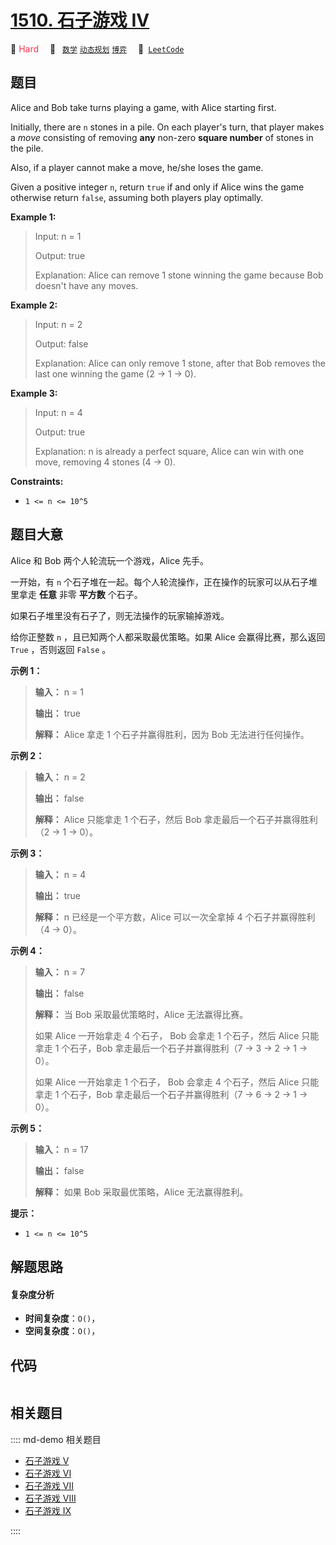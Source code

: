# [1510. 石子游戏 IV](https://leetcode.com/problems/stone-game-iv)

🔴 <font color=#ff334b>Hard</font>&emsp; 🔖&ensp; [`数学`](/leetcode/outline/tag/math.md) [`动态规划`](/leetcode/outline/tag/dynamic-programming.md) [`博弈`](/leetcode/outline/tag/game-theory.md)&emsp; 🔗&ensp;[`LeetCode`](https://leetcode.com/problems/stone-game-iv)


## 题目

Alice and Bob take turns playing a game, with Alice starting first.

Initially, there are `n` stones in a pile. On each player's turn, that player
makes a _move_ consisting of removing **any** non-zero **square number** of
stones in the pile.

Also, if a player cannot make a move, he/she loses the game.

Given a positive integer `n`, return `true` if and only if Alice wins the game
otherwise return `false`, assuming both players play optimally.



**Example 1:**

> Input: n = 1
> 
> Output: true
> 
> Explanation: Alice can remove 1 stone winning the game because Bob doesn't have any moves.

**Example 2:**

> Input: n = 2
> 
> Output: false
> 
> Explanation: Alice can only remove 1 stone, after that Bob removes the last one winning the game (2 -> 1 -> 0).

**Example 3:**

> Input: n = 4
> 
> Output: true
> 
> Explanation: n is already a perfect square, Alice can win with one move, removing 4 stones (4 -> 0).

**Constraints:**

  * `1 <= n <= 10^5`


## 题目大意

Alice 和 Bob 两个人轮流玩一个游戏，Alice 先手。

一开始，有 `n` 个石子堆在一起。每个人轮流操作，正在操作的玩家可以从石子堆里拿走 **任意**  非零 **平方数**  个石子。

如果石子堆里没有石子了，则无法操作的玩家输掉游戏。

给你正整数 `n` ，且已知两个人都采取最优策略。如果 Alice 会赢得比赛，那么返回 `True` ，否则返回 `False` 。



**示例 1：**

> 
> 
> 
> 
> 
> **输入：** n = 1
> 
> **输出：** true
> 
> **解释：** Alice 拿走 1 个石子并赢得胜利，因为 Bob 无法进行任何操作。

**示例 2：**

> 
> 
> 
> 
> 
> **输入：** n = 2
> 
> **输出：** false
> 
> **解释：** Alice 只能拿走 1 个石子，然后 Bob 拿走最后一个石子并赢得胜利（2 -> 1 -> 0）。

**示例 3：**

> 
> 
> 
> 
> 
> **输入：** n = 4
> 
> **输出：** true
> 
> **解释：** n 已经是一个平方数，Alice 可以一次全拿掉 4 个石子并赢得胜利（4 -> 0）。
> 
> 

**示例 4：**

> 
> 
> 
> 
> 
> **输入：** n = 7
> 
> **输出：** false
> 
> **解释：** 当 Bob 采取最优策略时，Alice 无法赢得比赛。
> 
> 如果 Alice 一开始拿走 4 个石子， Bob 会拿走 1 个石子，然后 Alice 只能拿走 1 个石子，Bob 拿走最后一个石子并赢得胜利（7 -> 3 -> 2 -> 1 -> 0）。
> 
> 如果 Alice 一开始拿走 1 个石子， Bob 会拿走 4 个石子，然后 Alice 只能拿走 1 个石子，Bob 拿走最后一个石子并赢得胜利（7 -> 6 -> 2 -> 1 -> 0）。

**示例 5：**

> 
> 
> 
> 
> 
> **输入：** n = 17
> 
> **输出：** false
> 
> **解释：** 如果 Bob 采取最优策略，Alice 无法赢得胜利。
> 
> 



**提示：**

  * `1 <= n <= 10^5`


## 解题思路

#### 复杂度分析

- **时间复杂度**：`O()`，
- **空间复杂度**：`O()`，

## 代码

```javascript

```

## 相关题目

:::: md-demo 相关题目
- [石子游戏 V](https://leetcode.com/problems/stone-game-v)
- [石子游戏 VI](https://leetcode.com/problems/stone-game-vi)
- [石子游戏 VII](https://leetcode.com/problems/stone-game-vii)
- [石子游戏 VIII](https://leetcode.com/problems/stone-game-viii)
- [石子游戏 IX](https://leetcode.com/problems/stone-game-ix)

::::
